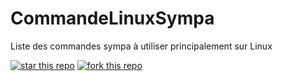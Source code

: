 # CommandeLinuxSympa
Liste des commandes sympa à utiliser principalement sur Linux

[![star this repo](https://githubbadges.com/star.svg?user=toxicbloud&repo=CommandeLinuxSympa&style=default)](https://github.com/toxicbloud/CommandeLinuxSympa)
[![fork this repo](https://githubbadges.com/fork.svg?user=toxicbloud&repo=CommandeLinuxSympa&style=default)](https://github.com/toxicbloud/CommandeLinuxSympa/fork)

